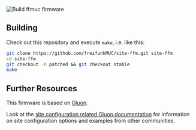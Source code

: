 ![Build ffmuc firmware](https://github.com/freifunkMUC/site-ffm/workflows/Build%20ffmuc%20firmware/badge.svg)

## Building

Check out this repository and execute `make`, i.e. like this:

```bash
git clone https://github.com/freifunkMUC/site-ffm.git site-ffm
cd site-ffm
git checkout -b patched && git checkout stable
make
```

## Further Resources

This firmware is based on [Gluon](https://gluon.readthedocs.io/en/v2020.2.3/).

Look at the [site configuration related Gluon documentation](https://gluon.readthedocs.io/en/v2020.2.3/user/site.html)
for information on site configuration options and examples from other communities.
